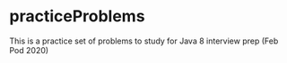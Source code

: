 # practiceProblems

This is a practice set of problems to study for Java 8 interview prep (Feb Pod 2020)
